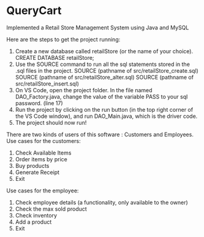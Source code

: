 # QueryCart
Implemented a Retail Store Management System using Java and MySQL

Here are the steps to get the project running:
1. Create a new database called retailStore (or the name of your choice).
CREATE DATABASE retailStore;
2. Use the SOURCE command to run all the sql statements stored in the .sql files in the
project.
SOURCE (pathname of src/retailStore_create.sql)
SOURCE (pathname of src/retailStore_alter.sql)
SOURCE (pathname of src/retailStore_insert.sql)
3. On VS Code, open the project folder. In the file named DAO_Factory.java, change the
value of the variable PASS to your sql password. (line 17)
4. Run the project by clicking on the run button (in the top right corner of the VS Code
window), and run DAO_Main.java, which is the driver code.
5. The project should now run!

There are two kinds of users of this software : Customers and Employees.\
Use cases for the customers:
1) Check Available Items
2) Order items by price
3) Buy products
4) Generate Receipt
5) Exit

Use cases for the employee:
1) Check employee details  (a functionality, only available to the owner)
2) Check the max sold product
3) Check inventory
4) Add a product
5) Exit
